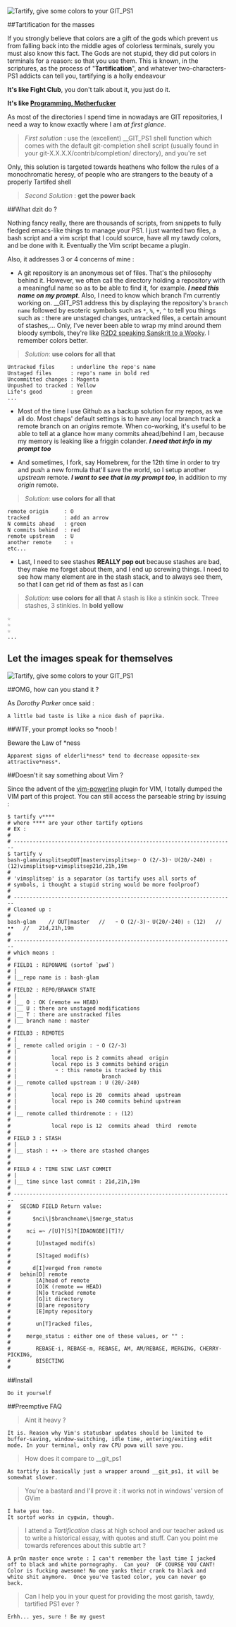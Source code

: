 
![Tartify, give some colors to your GIT_PS1](https://github.com/peterhost/bash-tartify/blob/master/img/tartify-logo.png?raw=true "Tartify : Optional title")


##Tartification for the masses

If you strongly believe that colors are a gift of the gods which prevent
us from falling back into the middle ages of colorless terminals, surely
you must also know this fact. The Gods are not stupid, they did put
colors in terminals for a reason: so that you use them.  This is known,
in the scriptures, as the process of "**Tartification**", and whatever
two-characters-PS1 addicts can tell you, tartifying is a holly endeavour

**It's like Fight Club**, you don't talk about it, you just do it.

**It's like [Programming, Motherfucker](http://oppugn.us/posts/1300784321.html)**

As most of the directories I spend time in nowadays are GIT
repositories, I need a way
to know exactly where I am *at first glance*.

>*First solution* : use the (excellent) \_\_GIT\_PS1 shell function which
>comes with the default git-completion shell script (usually found in
>your git-X.X.X.X/contrib/completion/ directory), and you're set

Only, this solution is targeted towards heathens who follow the rules of
a monochromatic heresy, of people who are strangers to the beauty of a
properly Tartifed shell

>*Second Solution* : **get the power back**



##What dzit do ?

Nothing fancy really, there are thousands of scripts, from snippets to
fully fledged emacs-like things to manage your PS1. I just wanted two
files, a bash script and a vim script that I could source, have all my
tawdy colors, and be done with it. Eventually the Vim script became a
plugin.

Also, it addresses 3 or 4 concerns of mine :

* A git repository is an anonymous set of files. That's the
  philosophy behind it. However, we often call the directory holding a
  repository with a meaningful name so as to be able to find it, for
  example. ***I need this name on my prompt***. Also, I need to know
  which branch I'm currently working on.  \_\_GIT\_PS1 address this by
  displaying the repository's `branch name` followed by esoteric symbols
  such as `*`, `%`, `+`, `^` to tell you things such as : there are
  unstaged changes, untracked files, a certain amount of stashes,...
  Only, I've never been able to wrap my mind around them bloody symbols,
  they're like [R2D2 speaking Sanskrit to a Wooky](http://www.r2d2translator.com/).
  I remember colors better.


>_Solution_: **use colors for all that**

    Untracked files     : underline the repo's name  
    Unstaged files      : repo's name in bold red  
    Uncommitted changes : Magenta  
    Unpushed to tracked : Yellow
    Life's good         : green  
    ...  

* Most of the time I use Github as a backup solution for my repos, as we
  all do. Most chaps' default settings is to have any local branch track a remote
  branch on an *origins* remote. When co-working, it's useful to
  be able to tell at a glance how many commits ahead/behind I am,
  because my memory is leaking like a friggin colander. ***I need that info in
  my prompt too***

* And sometimes, I fork, say Homebrew, for the 12th time in order to try
  and push a new formula that'll save the world, so I setup another
  *upstream* remote. ***I want to see that in my prompt too***, in
  addition to my *origin* remote.

>_Solution_: **use colors for all that**

    remote origin     : O  
    tracked           : add an arrow  
    N commits ahead   : green  
    N commits behind  : red  
    remote upstream   : U  
    another remote    : ⇧  
    etc...  

* Last, I need to see stashes **REALLY pop out** because stashes are
  bad, they make me forget about them, and I end up screwing things. I
  need to see how many element are in the stash stack, and to always see
  them, so that I can get rid of them as fast as I can

>_Solution_: **use colors for all that** A stash is like a stinkin
>sock. Three stashes, 3 stinkies. In **bold yellow**

    ☆  
    ☆  
    ☆  
    ...  

## Let the images speak for themselves

![Tartify, give some colors to your GIT\_PS1](https://github.com/peterhost/bash-tartify/blob/master/img/tartify-shell.png?raw=true "Tartify : Optional title")

##OMG, how can you stand it ?

As *Dorothy Parker* once said :

    A little bad taste is like a nice dash of paprika.

##WTF, your prompt looks so *noob !

Beware the Law of \*ness

    Apparent signs of elderli*ness* tend to decrease opposite-sex
    attractive*ness*.

##Doesn't it say something about Vim ?

Since the advent of the
[vim-powerline](https://github.com/Lokaltog/vim-powerline) plugin for
VIM, I totally dumped the VIM part of this project. You can still access
the parseable string by issuing :

    $ tartify v****
    # where **** are your other tartify options
    # EX :
    #
    # ----------------------------------------------------------------------
    $ tartify v
    bash-glamvimsplitsepOUT|mastervimsplitsep➝ O (2/-3)➝ U(20/-240) ⇧ (12)vimsplitsep•vimsplitsep21d,21h,19m
    #
    # 'vimsplitsep' is a separator (as tartify uses all sorts of
    # symbols, i thought a stupid string would be more foolproof)
    #
    # ----------------------------------------------------------------------
    # Cleaned up :
    #
    bash-glam    // OUT|master   //   ➝ O (2/-3)➝ U(20/-240) ⇧ (12)   //   ••   //   21d,21h,19m
    #
    # ----------------------------------------------------------------------
    # which means :
    #
    # FIELD1 : REPONAME (sortof `pwd`)
    # |
    # |__repo name is : bash-glam
    #
    # FIELD2 : REPO/BRANCH STATE
    # |
    # |__ O : OK (remote == HEAD)
    # |__ U : there are unstaged modifications
    # |__ T : there are unstracked files
    # |__ branch name : master
    #
    # FIELD3 : REMOTES
    # |
    # |_ remote called origin : ➝ O (2/-3)
    # |
    # |           local repo is 2 commits ahead  origin
    # |           local repo is 3 commits behind origin
    # |            ➝ : this remote is tracked by this
    # |                           branch
    # |__ remote called upstream : U (20/-240)
    # |
    # |           local repo is 20  commits ahead  upstream
    # |           local repo is 240 commits behind upstream
    # |
    # |__ remote called thirdremote : ⇧ (12)
    #
    #             local repo is 12  commits ahead  third  remote
    #
    # FIELD 3 : STASH
    # |
    # |__ stash : •• -> there are stashed changes
    #
    #
    # FIELD 4 : TIME SINC LAST COMMIT
    # |
    # |__ time since last commit : 21d,21h,19m
    #
    # ----------------------------------------------------------------------
    #   SECOND FIELD Return value:
    #
    #       $nci\|$branchname\|$merge_status
    #
    #     nci =~ /[U]?[S]?[IDAONGBE][T]?/
    #
    #        [U]nstaged modif(s)
    #
    #        [S]taged modif(s)
    #
    #       d[I]verged from remote
    #   behin[D] remote
    #        [A]head of remote
    #        [O]K (remote == HEAD)
    #        [N]o tracked remote
    #        [G]it directory
    #        [B]are repository
    #        [E]mpty repository
    #
    #        un[T]racked files,
    #
    #     merge_status : either one of these values, or "" :
    #
    #        REBASE-i, REBASE-m, REBASE, AM, AM/REBASE, MERGING, CHERRY-PICKING,
    #        BISECTING
    #


##Install

    Do it yourself


##Preemptive FAQ

>Aint it heavy ?

    It is. Reason why Vim's statusbar updates should be limited to
    buffer-saving, window-switching, idle time, entering/exiting edit
    mode. In your terminal, only raw CPU powa will save you.

>How does it compare to __git_ps1

    As tartify is basically just a wrapper around __git_ps1, it will be
    somewhat slower.

>You're a bastard and I'll prove it : it works not in windows' version of
>GVim

    I hate you too.
    It sortof works in cygwin, though.

>I attend a *Tartification* class at high school and our teacher asked
>us to write a historical essay, with quotes and stuff. Can you point me
>towards references about this subtle art ?

    A pr0n master once wrote : I can't remember the last time I jacked
    off to black and white pornography.  Can you?  OF COURSE YOU CANT!
    Color is fucking awesome! No one yanks their crank to black and
    white shit anymore.  Once you've tasted color, you can never go
    back.

>Can I help you in your quest for providing the most garish, tawdy,
>tartified PS1 ever ?

    Erhh... yes, sure ! Be my guest

